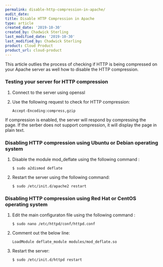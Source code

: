 ```yaml
---
permalink: disable-http-compression-in-apache/ 
audit_date:
title: Disable HTTP Compression in Apache 
type: article
created_date: '2019-10-30'
created_by: Chadwick Sterling
last_modified_date: '2019-10-30'
last_modified_by: Chadwick Sterling
product: Cloud Product
product_url: cloud-product
---
```


This article outlies the process of checking if HTTP is being compressed on your Apache server as well how to disable the HTTP compression. 

### Testing your server for HTTP compression 

1. Connect to the server using openssl

2. Use the following request to check for HTTP compression:

       Accept-Encoding:compress,gzip

If compression is enabled, the server will respond by compressing the page. If the serber does not support compression, it will display the page in plain text. 

### Disabling HTTP compression using Ubuntu or Debian operating system

1. Disable the module mod_deflate using the following command :

       $ sudo a2dismod deflate

2. Restart the server using the following command:

       $ sudo /etc/init.d/apache2 restart

### Disabling HTTP compression using Red Hat or CentOS operating system

1. Edit the main configuraton file using the following command :

       $ sudo nano /etc/httpd/conf/httpd.conf

2. Comment out the below line:

       LoadModule deflate_module modules/mod_deflate.so

3. Restart the server:

       $ sudo /etc/init.d/httpd restart
